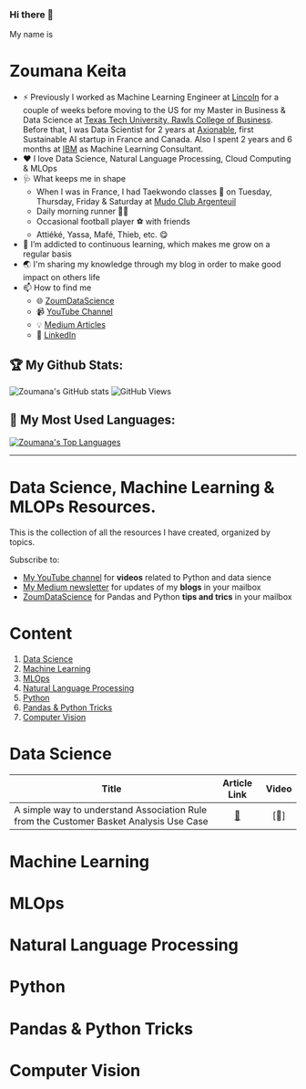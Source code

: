 ### Hi there 👋
My name is 
# Zoumana Keita

- ⚡ Previously I worked as Machine Learning Engineer at [Lincoln](https://www.lincoln.fr/) for a couple of weeks before moving to the US for my Master in Business & Data Science at [Texas Tech University, Rawls College of Business](https://www.depts.ttu.edu/rawlsbusiness/). Before that, I was Data Scientist for 2 years at [Axionable](https://www.axionable.com/), first Sustainable AI startup in France and Canada. Also I spent 2 years and 6 months at [IBM](https://www.ibm.com/fr-fr) as Machine Learning Consultant. 
- ❤️ I love Data Science, Natural Language Processing, Cloud Computing & MLOps
- 🩺 What keeps me in shape 
  -  When I was in France, I had Taekwondo classes 🥋 on Tuesday, Thursday, Friday & Saturday at [Mudo Club Argenteuil](https://www.mudoclubargenteuil.fr/)
  -  Daily morning runner 🏃🏾
  -  Occasional football player ⚽️ with friends 
  -  Attiéké, Yassa, Mafé, Thieb, etc. 😋 
- 🌱 I’m addicted to continuous learning, which makes me grow on a regular basis
- 🌏 I'm sharing my knowledge through my blog in order to make good impact on others life
- 📫 How to find me
  - 🌐 [ZoumDataScience](https://www.zoumdatascience.com/) 
  - 📹 [YouTube Channel](https://www.youtube.com/@zoumdatascience) 
  - 💡 [Medium Articles](https://zoumanakeita.medium.com/)
  - 🏢 [LinkedIn](https://www.linkedin.com/in/zoumana-keita/)

## 🏆 My Github Stats:
![Zoumana's GitHub stats](https://github-readme-stats.vercel.app/api?username=keitazoumana&hide_title=false&count_private=true&show_icons=true&theme=tokyonight)
![GitHub Views](https://komarev.com/ghpvc/?username=keitazoumana)

## 🏅 My Most Used Languages:
[![Zoumana's Top Languages](https://github-readme-stats.vercel.app/api/top-langs/?username=keitazoumana&hide=javascript,html)](https://github.com/keitazoumana/github-readme-stats)

---

# Data Science, Machine Learning & MLOPs Resources.  
This is the collection of all the resources I have created, organized by topics. 

Subscribe to:
- [My YouTube channel](https://www.youtube.com/@zoumdatascience) for **videos** related to Python and data sience
- [My Medium newsletter](https://zoumanakeita.medium.com/subscribe) for updates of my **blogs** in your mailbox
- [ZoumDataScience](https://www.zoumdatascience.com/) for Pandas and Python **tips and trics** in your mailbox


# Content
1. [Data Science](#datascience)
2. [Machine Learning](#machinelearning)
3. [MLOps](#mlops)
4. [Natural Language Processing](#natural-language-processing)
5. [Python](#python)
6. [Pandas & Python Tricks](#pandas-python-tricks)
7. [Computer Vision](#computer-vision)

# Data Science 
| Title        | Article Link    | Video
| ------------- |:-------------:| :-----:|
|A simple way to understand Association Rule from the Customer Basket Analysis Use Case | [🔗]([https://towardsdatascience.com/introduction-to-dvc-data-version-control-tool-for-machine-learning-projects-7cb49c229fe0](https://medium.com/towards-data-science/a-simple-way-to-understand-association-rule-from-the-customer-basket-analysis-use-case-c7bcd75bdec1?source=your_stories_page-------------------------------------)) | [🔗]



# Machine Learning

# MLOps

# Natural Language Processing

# Python

# Pandas & Python Tricks

# Computer Vision
